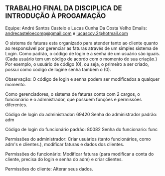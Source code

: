 ## TRABALHO FINAL DA DISCIPLICA DE INTRODUÇÃO À PROGAMAÇÃO

Equipe: André Santos Castelo e Lucas Cunha Da Costa Velho 
Emails: andrecasteloecomp@gmail.com e lucasccv.2@hotmail.com

O sistema de faturas esta organizado para atender tanto ao cliente quanto ao responsável por gerenciar as faturas através de um simples sistema de Login. Como padrão, o código de login e a senha de um usuário são iguais. (Cada usuário tem um código de acordo com o momento de sua criação.) Por exemplo, o usuário de código (0), ou seja, o primeiro a ser criado, possui como codigo de logine senha tambem o (0).

Observação: O código de login e senha podem ser modificados a qualquer momento.


Como gerenciadores, o sistema de faturas conta com 2 cargos, o funcionário e o admnistrador,
que possuem funções e permissões diferentes.


Código de login do administrador: 69420
Senha do administrador padrão: adm

Código de login do funcionário padrão: 80082
Senha do funcionario: func


Permissões do administrador: Criar usuários (tanto funcionários, como adm's e clientes.), modificar faturas e dados dos clientes.


Permissões do funcionário: Modificar faturas (para modificar a conta do cliente, precisa do login e senha do adm) e criar clientes.


Permissões do cliente: Alterar seus dados.


